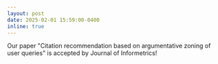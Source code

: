 ```yaml
---
layout: post
date: 2025-02-01 15:59:00-0400
inline: true
---
```


Our paper "Citation recommendation based on argumentative zoning of user queries" is accepted by Journal of Informetrics!
